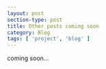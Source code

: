 ```yaml
---
layout: post
section-type: post
title: Other posts coming soon
category: Blog
tags: [ 'project', 'blog' ]
---
```


coming soon...
